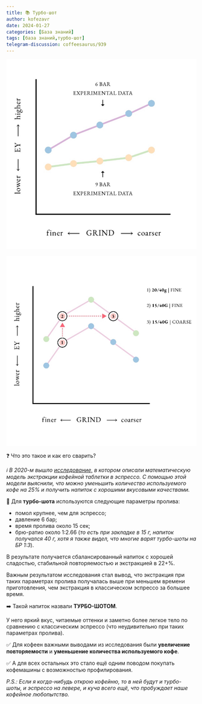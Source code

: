 ```yaml
---
title: 📚 Турбо-шот
author: kofezavr
date: 2024-01-27
categories: [База знаний]
tags: [база знаний,турбо-шот]
telegram-discussion: coffeesaurus/939
--- 
```

![Турбо-шот](/assets/img/posts/24/01/turboshot-1.jpg)

![Турбо-шот](/assets/img/posts/24/01/turboshot-2.jpg)

❓ Что это такое и как его сварить?

*ℹ️ В 2020-м вышло [исследование,](https://www.cell.com/matter/pdfExtended/S2590-2385(19)30410-2) в котором описали математическую модель экстракции кофейной таблетки в эспрессо. С помощью этой модели выяснили, что можно уменьшить количество используемого кофе на 25% и получить напиток с хорошими вкусовыми качествами.* 

🎯 Для **турбо-шота** используются следующие параметры пролива:
- помол крупнее, чем для эспрессо;
- давление 6 бар;
- время пролива около 15 сек;
- брю-ратио около 1:2.66 (*то есть при закладке в 15 г, напиток получался 40 г, хотя я также видел, что многие варят турбо-шоты на БР 1:3*).

В результате получается сбалансированный напиток с хорошей сладостью, стабильной повторяемостью и экстракцией в 22+%.

Важным результатом исследования стал вывод, что экстракция при таких параметрах пролива получалась выше при меньшем времени приготовления, чем экстракция в классическом эспрессо за большее время.

➡️ Такой напиток назвали **ТУРБО-ШОТОМ**.

У него яркий вкус, читаемые оттенки и заметно более легкое тело по сравнению с классическим эспрессо (что неудивительно при таких параметрах пролива).

✅ Для кофеен важными выводами из исследования были **увеличение повторяемости** и **уменьшение количества используемого кофе**.

✅ А для всех остальных это стало ещё одним поводом покупать кофемашины с возможностью профилирования.

*P.S.: Если я когда-нибудь открою кофейню, то в ней будут и турбо-шоты, и эспрессо на левере, и куча всего ещё, что пробуждает наше кофейное любопытство.*